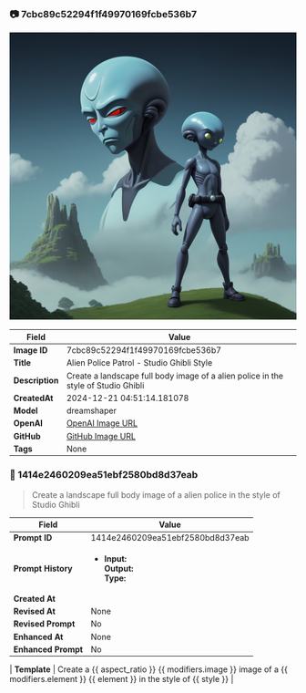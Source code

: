 

### 📷 7cbc89c52294f1f49970169fcbe536b7 


![data.id](./7cbc89c52294f1f49970169fcbe536b7.jpg)


| Field          | Value                                                                                                                     |
|----------------|---------------------------------------------------------------------------------------------------------------------------|
| **Image ID**             | 7cbc89c52294f1f49970169fcbe536b7                                                                                                             |
| **Title**           | Alien Police Patrol - Studio Ghibli Style                                                                                                       |
| **Description**           | Create a landscape full body image of a alien police in the style of Studio Ghibli                                                                                                       |
| **CreatedAt**        | 2024-12-21 04:51:14.181078                                                                                                        |
| **Model**        | dreamshaper                                                                                                        |
| **OpenAI**         | [OpenAI Image URL](http://192.168.1.85:8081/generated-images/b643183167769.png)                                                                                |
| **GitHub**         | [GitHub Image URL](https://raw.githubusercontent.com/Caneta-Silva/GODZ/refs/heads/main/images/7cbc89c52294f1f49970169fcbe536b7/7cbc89c52294f1f49970169fcbe536b7.jpg)                                                                                |
| **Tags**       | None                                                                                                                   |

### 📜 1414e2460209ea51ebf2580bd8d37eab

> Create a landscape full body image of a alien police in the style of Studio Ghibli

| Field          | Value                                                                                                                                                                      |
|----------------|----------------------------------------------------------------------------------------------------------------------------------------------------------------------------|
| **Prompt ID**  | 1414e2460209ea51ebf2580bd8d37eab                                                                                                                                                            |
| **Prompt History** | <ul><li>**Input:**  <br> **Output:**  <br> **Type:** </li></ul> |
| **Created At** |                                                                                                                                                    |
| **Revised At** | None                                                                                                                                                   |
| **Revised Prompt** | No                                                                                                                                                                      |
| **Enhanced At** | None                                                                                                                                                  |
| **Enhanced Prompt** | No                                                                                                                                                                    |

| **Template**   | Create a {{ aspect_ratio }} {{ modifiers.image }} image of a {{ modifiers.element }} {{ element }} in the style of {{ style }}                                                                                                                                           |


